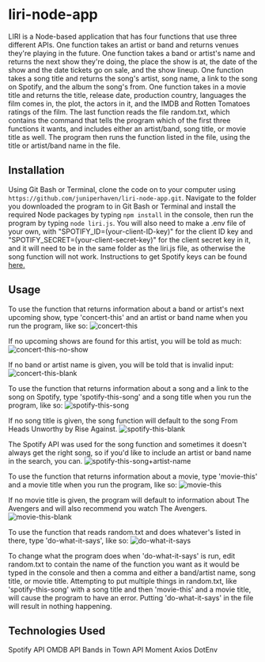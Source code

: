 # liri-node-app
LIRI is a Node-based application that has four functions that use three different APIs. One function takes an artist or band and returns venues they're playing in the future. One function takes a band or artist's name and returns the next show they're doing, the place the show is at, the date of the show and the date tickets go on sale, and the show lineup. One function takes a song title and returns the song's artist, song name, a link to the song on Spotify, and the album the song's from. One function takes in a movie title and returns the title, release date, production country, languages the film comes in, the plot, the actors in it, and the IMDB and Rotten Tomatoes ratings of the film. The last function reads the file random.txt, which contains the command that tells the program which of the first three functions it wants, and includes either an artist/band, song title, or movie title as well. The program then runs the function listed in the file, using the title or artist/band name in the file.

## Installation
Using Git Bash or Terminal, clone the code on to your computer using ```https://github.com/juniperhaven/liri-node-app.git```. Navigate to the folder you downloaded the program to in Git Bash or Terminal and install the required Node packages by typing ```npm install``` in the console, then run the program by typing ```node liri.js```. You will also need to make a .env file of your own, with "SPOTIFY_ID=(your-client-ID-key)" for the client ID key and "SPOTIFY_SECRET=(your-client-secret-key)" for the client secret key in it, and it will need to be in the same folder as the liri.js file, as otherwise the song function will not work. Instructions to get Spotify keys can be found [here.](https://developer.spotify.com/documentation/web-api/quick-start/)

## Usage
To use the function that returns information about a band or artist's next upcoming show, type 'concert-this' and an artist or band name when you run the program, like so:
![concert-this](https://imgur.com/1DNcHcE.png)

If no upcoming shows are found for this artist, you will be told as much:
![concert-this-no-show](https://imgur.com/AyCpCyt.png)

If no band or artist name is given, you will be told that is invalid input:
![concert-this-blank](https://imgur.com/KYVwETc.png)

To use the function that returns information about a song and a link to the song on Spotify, type 'spotify-this-song' and a song title when you run the program, like so:
![spotify-this-song](https://imgur.com/LnNKRuj.png)

If no song title is given, the song function will default to the song From Heads Unworthy by Rise Against.
![spotify-this-blank](https://imgur.com/FgVZlvX.png)

The Spotify API was used for the song function and sometimes it doesn't always get the right song, so if you'd like to include an artist or band name in the search, you can.
![spotify-this-song+artist-name](https://imgur.com/ODQ2cho.png)

To use the function that returns information about a movie, type 'movie-this' and a movie title when you run the program, like so:
![movie-this](https://imgur.com/xp7MS4u.png)

If no movie title is given, the program will default to information about The Avengers and will also recommend you watch The Avengers.
![movie-this-blank](https://imgur.com/rpfr7ln.png)

To use the function that reads random.txt and does whatever's listed in there, type 'do-what-it-says', like so:
![do-what-it-says](https://imgur.com/2fNvFMt.png)

To change what the program does when 'do-what-it-says' is run, edit random.txt to contain the name of the function you want as it would be typed in the console and then a comma and either a band/artist name, song title, or movie title.
Attempting to put multiple things in random.txt, like 'spotify-this-song' with a song title and then 'movie-this' and a movie title, will cause the program to have an error. Putting 'do-what-it-says' in the file will result in nothing happening.

## Technologies Used
Spotify API
OMDB API
Bands in Town API
Moment
Axios
DotEnv
